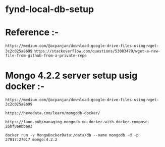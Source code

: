 # fynd-local-db-setup

# Reference :- 

`https://medium.com/@acpanjan/download-google-drive-files-using-wget-3c2c025a8b99`
`https://stackoverflow.com/questions/53083479/wget-a-raw-file-from-github-from-a-private-repo`

# Mongo 4.2.2 server setup usig docker :- 

`https://medium.com/@acpanjan/download-google-drive-files-using-wget-3c2c025a8b99`

`https://hevodata.com/learn/mongodb-docker/`

`https://faun.pub/managing-mongodb-on-docker-with-docker-compose-26bf8a0bbae3`

```
docker run -v MongoDockerData:/data/db --name mongodb -d -p 27017:27017 mongo:4.2.2 
```
